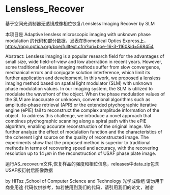 # Lensless_Recover
基于空间光调制器无透镜成像相位恢复/Lensless Imaging Recover by SLM

本项目是 Adaptive lensless microscopic imaging with unknown phase modulation 的代码和部分数据，发表在Biomedical Optics Express上，https://opg.optica.org/boe/fulltext.cfm?uri=boe-16-3-1160&id=568454

Abstract: Lensless imaging is a popular research field for the advantages of small size, wide field-of-view and low aberration in recent years. However, some traditional lensless imaging methods suffer from slow convergence, mechanical errors and conjugate solution interference, which limit its further application and development. In this work, we proposed a lensless imaging method based on spatial light modulator (SLM) with unknown phase modulation values. In our imaging system, the SLM is utilized to modulate the wavefront of the object. When the phase modulation values of the SLM are inaccurate or unknown, conventional algorithms such as amplitude-phase retrieval (APR) or the extended ptychographic iterative engine (ePIE) fail to reconstruct the complex amplitude information of the object. To address this challenge, we introduce a novel approach that combines ptychographic scanning along a spiral path with the ePIE algorithm, enabling accurate reconstruction of the original image. We further analyze the effect of modulation function and the characteristics of the coherent light source on the quality of reconstructed image. The experiments show that the proposed method is superior to traditional methods in terms of recovering speed and accuracy, with the recovering resolution up to 14 $\mu m$ in the reconstruction of USAF phase plate image.

运行AS_recover.m文件,恢复样品的强度和相位信息，releases中data.zip包含USAF板衍射后图像数据

by HITsz ,School of Computer Science and Technology 光学成像组 请勿用于商业用途
代码仅供参考，如若使用到我们的代码，请引用我们的论文，谢谢
